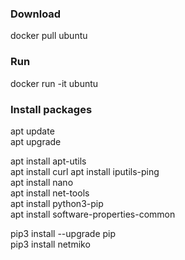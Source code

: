 ### Download
docker pull ubuntu


### Run
docker run -it ubuntu


### Install packages
apt update  
apt upgrade  

apt install apt-utils  
apt install curl
apt install iputils-ping  
apt install nano  
apt install net-tools  
apt install python3-pip  
apt install software-properties-common  

pip3 install --upgrade pip  
pip3 install netmiko
